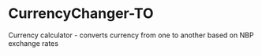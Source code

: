 # CurrencyChanger-TO
Currency calculator - converts currency from one to another based on NBP exchange rates
